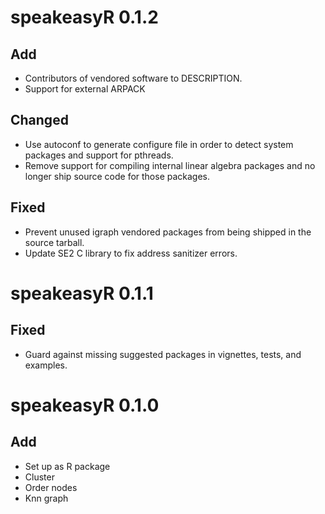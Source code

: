 # speakeasyR 0.1.2

## Add

- Contributors of vendored software to DESCRIPTION.
- Support for external ARPACK

## Changed

- Use autoconf to generate configure file in order to detect system packages and support for pthreads.
- Remove support for compiling internal linear algebra packages and no longer ship source code for those packages.

## Fixed

- Prevent unused igraph vendored packages from being shipped in the source tarball.
- Update SE2 C library to fix address sanitizer errors.

# speakeasyR 0.1.1

## Fixed

- Guard against missing suggested packages in vignettes, tests, and examples.

# speakeasyR 0.1.0

## Add

- Set up as R package
- Cluster
- Order nodes
- Knn graph
